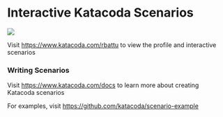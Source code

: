 # Interactive Katacoda Scenarios

[![](http://shields.katacoda.com/katacoda/rbattu/count.svg)](https://www.katacoda.com/rbattu "Get your profile on Katacoda.com")

Visit https://www.katacoda.com/rbattu to view the profile and interactive scenarios

### Writing Scenarios
Visit https://www.katacoda.com/docs to learn more about creating Katacoda scenarios

For examples, visit https://github.com/katacoda/scenario-example
